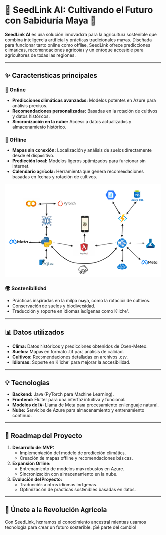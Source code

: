 # 🌱 SeedLink AI: Cultivando el Futuro con Sabiduría Maya 🌽

**SeedLink AI** es una solución innovadora para la agricultura sostenible que combina inteligencia artificial y prácticas tradicionales mayas. Diseñada para funcionar tanto online como offline, SeedLink ofrece predicciones climáticas, recomendaciones agrícolas y un enfoque accesible para agricultores de todas las regiones.

---

## ✨ Características principales

### 🔗 **Online**
- **Predicciones climáticas avanzadas:** Modelos potentes en Azure para análisis precisos.
- **Recomendaciones personalizadas:** Basadas en la rotación de cultivos y datos históricos.
- **Sincronización en la nube:** Acceso a datos actualizados y almacenamiento histórico.

### 📶 **Offline**
- **Mapas sin conexión:** Localización y análisis de suelos directamente desde el dispositivo.
- **Predicción local:** Modelos ligeros optimizados para funcionar sin internet.
- **Calendario agrícola:** Herramienta que genera recomendaciones basadas en fechas y rotación de cultivos.

![arquitectura SeedLink](img/seedlink.png)

### 🌍 **Sostenibilidad**
- Prácticas inspiradas en la milpa maya, como la rotación de cultivos.
- Conservación de suelos y biodiversidad.
- Traducción y soporte en idiomas indígenas como K'iche'.

---

## 📊 Datos utilizados
- **Clima:** Datos históricos y predicciones obtenidos de Open-Meteo.
- **Suelos:** Mapas en formato .tif para análisis de calidad.
- **Cultivos:** Recomendaciones detalladas en archivos .csv.
- **Idiomas:** Soporte en K'iche’ para mejorar la accesibilidad.

---

## 💡 Tecnologías
- **Backend:** Java (PyTorch para Machine Learning).
- **Frontend:** Flutter para una interfaz intuitiva y funcional.
- **Modelos de IA:** Llama de Meta para procesamiento en lenguaje natural.
- **Nube:** Servicios de Azure para almacenamiento y entrenamiento continuo.

---

## 🎯 Roadmap del Proyecto
1. **Desarrollo del MVP:**
   - Implementación del modelo de predicción climática.
   - Creación de mapas offline y recomendaciones básicas.
2. **Expansión Online:**
   - Entrenamiento de modelos más robustos en Azure.
   - Sincronización con almacenamiento en la nube.
3. **Evolución del Proyecto:**
   - Traducción a otros idiomas indígenas.
   - Optimización de prácticas sostenibles basadas en datos.

---

## 🌟 Únete a la Revolución Agrícola
Con SeedLink, honramos el conocimiento ancestral mientras usamos tecnología para crear un futuro sostenible. ¡Sé parte del cambio!
